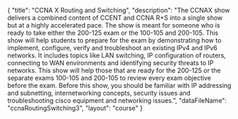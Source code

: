 {
	"title": "CCNA X Routing and Switching",
	"description": "The CCNAX show delivers a combined content of CCENT and CCNA R+S into a single show but at a highly accelerated pace.  The show is meant for someone who is ready to take either the 200-125 exam or the 100-105 and 200-105. This show will help students to prepare for the exam by demonstrating how to implement, configure, verify and troubleshoot an existing IPv4 and IPv6 networks.  It includes topics like LAN switching, IP configuration of routers, connecting to WAN environments and identifying security threats to IP networks.  This show will help those that are ready for the 200-125 or the separate exams 100-105 and 200-105 to review every exam objective before the exam.  Before this show, you should be familiar with IP addressing and subnetting, internetworking concepts, security issues and troubleshooting cisco equipment and networking issues.",
	"dataFileName": "ccnaRoutingSwitching3",
	"layout": "course"
}